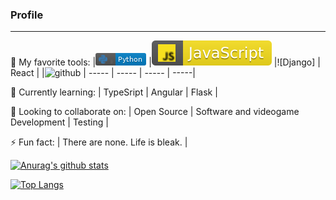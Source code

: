 <!--
Here are some ideas to get you started:
- 🔭 I’m currently working on ...
- 🌱 I’m currently learning ...
- 👯 I’m looking to collaborate on ...
- 🤔 I’m looking for help with ...
- 💬 Ask me about ...
- 📫 How to reach me: ...
- 😄 Pronouns: ...
- ⚡ Fun fact: ...
-->

<h3>Profile</h3>

___

🔭 My favorite tools:
|![Python](https://github.com/LorM89/LorM89/blob/main/assets/python.png)
|![JavaScript](https://github.com/LorM89/LorM89/blob/main/assets/javascript.svg)
|![Django] | React |
|![github](https://img.shields.io/badge/-GitHub-181717?style=flat-square&logo=GitHub&logoColor=Blue)
| ----- | ----- | ----- | -----|

🌱 Currently learning:
| TypeSript | Angular | Flask |

👯 Looking to collaborate on:
| Open Source | Software and videogame Development | Testing |

⚡ Fun fact: 
| There are none. Life is bleak. |


[![Anurag's github stats](https://github-readme-stats.vercel.app/api?username=LorM89)](https://github.com/anuraghazra/github-readme-stats)

[![Top Langs](https://github-readme-stats.vercel.app/api/top-langs/?username=LorM89)](https://github.com/anuraghazra/github-readme-stats)
